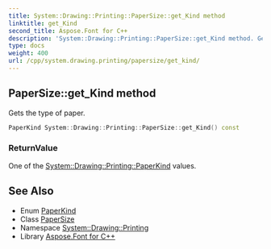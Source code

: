 ```yaml
---
title: System::Drawing::Printing::PaperSize::get_Kind method
linktitle: get_Kind
second_title: Aspose.Font for C++
description: 'System::Drawing::Printing::PaperSize::get_Kind method. Gets the type of paper in C++.'
type: docs
weight: 400
url: /cpp/system.drawing.printing/papersize/get_kind/
---
```

## PaperSize::get_Kind method


Gets the type of paper.

```cpp
PaperKind System::Drawing::Printing::PaperSize::get_Kind() const
```


### ReturnValue

One of the [System::Drawing::Printing::PaperKind](../../paperkind/) values.

## See Also

* Enum [PaperKind](../../paperkind/)
* Class [PaperSize](../)
* Namespace [System::Drawing::Printing](../../)
* Library [Aspose.Font for C++](../../../)
